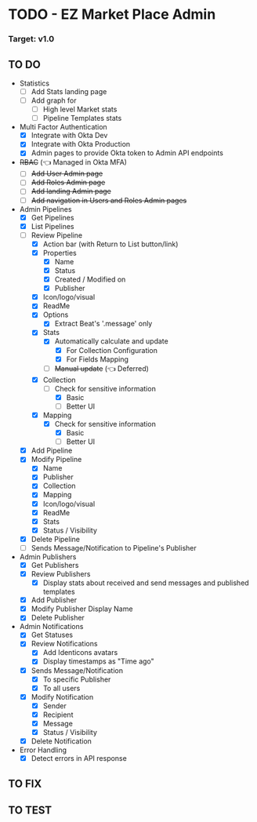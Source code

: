 # TODO - EZ Market Place Admin

### Target: v1.0

## TO DO
- Statistics
  - [ ] Add Stats landing page
  - [ ] Add graph for
    - [ ] High level Market stats
    - [ ] Pipeline Templates stats
- Multi Factor Authentication
  - [x] Integrate with Okta Dev
  - [x] Integrate with Okta Production
  - [x] Admin pages to provide Okta token to Admin API endpoints
- ~~RBAC~~ (👈 Managed in Okta MFA)
  - [ ] ~~Add User Admin page~~
  - [ ] ~~Add Roles Admin page~~
  - [ ] ~~Add landing Admin page~~
  - [ ] ~~Add navigation in Users and Roles Admin pages~~
- Admin Pipelines
  - [x] Get Pipelines
  - [x] List Pipelines
  - [ ] Review Pipeline
    - [x] Action bar (with Return to List button/link)
    - [x] Properties
      - [x] Name
      - [x] Status
      - [x] Created / Modified on
      - [x] Publisher
    - [x] Icon/logo/visual
    - [x] ReadMe
    - [x] Options
      - [x] Extract Beat's '.message' only
    - [x] Stats
      - [x] Automatically calculate and update
        - [x] For Collection Configuration
        - [x] For Fields Mapping
      - [ ] ~~Manual update~~ (👈 Deferred)
    - [x] Collection
      - [ ] Check for sensitive information
        - [x] Basic
        - [ ] Better UI
    - [x] Mapping
      - [x] Check for sensitive information
        - [x] Basic
        - [ ] Better UI
  - [x] Add Pipeline
  - [x] Modify Pipeline
    - [x] Name
    - [x] Publisher
    - [x] Collection
    - [x] Mapping
    - [x] Icon/logo/visual
    - [x] ReadMe
    - [x] Stats
    - [x] Status / Visibility
  - [x] Delete Pipeline
  - [ ] Sends Message/Notification to Pipeline's Publisher
- Admin Publishers
  - [x] Get Publishers
  - [x] Review Publishers
    - [x] Display stats about received and send messages and published templates
  - [x] Add Publisher
  - [x] Modify Publisher Display Name
  - [x] Delete Publisher
- Admin Notifications
  - [x] Get Statuses
  - [x] Review Notifications
    - [x] Add Identicons avatars
    - [x] Display timestamps as "Time ago"
  - [x] Sends Message/Notification
    - [x] To specific Publisher
    - [x] To all users
  - [x] Modify Notification
    - [x] Sender
    - [x] Recipient
    - [x] Message
    - [x] Status / Visibility
  - [x] Delete Notification
- Error Handling
  - [x] Detect errors in API response

## TO FIX

## TO TEST


